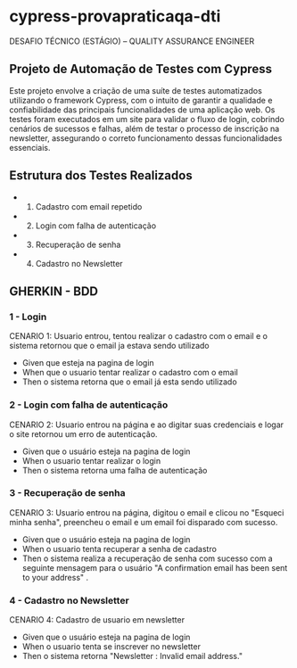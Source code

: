 # cypress-provapraticaqa-dti
DESAFIO TÉCNICO (ESTÁGIO) – QUALITY ASSURANCE ENGINEER

## Projeto de Automação de Testes com Cypress

Este projeto envolve a criação de uma suíte de testes automatizados utilizando o framework Cypress, com o intuito de garantir a qualidade e confiabilidade das principais funcionalidades de uma aplicação web. Os testes foram executados em um site para validar o fluxo de login, cobrindo cenários de sucessos e falhas, além de testar o processo de inscrição na newsletter, assegurando o correto funcionamento dessas funcionalidades essenciais.

## Estrutura dos Testes Realizados
- 1. Cadastro com email repetido
- 2. Login com falha de autenticação
- 3. Recuperação de senha
- 4. Cadastro no Newsletter

## GHERKIN - BDD
### 1 - Login
CENARIO 1: Usuario entrou, tentou realizar o cadastro com o email e o sistema retornou que o email ja estava sendo utilizado <br />
- Given que esteja na pagina de login  <br /> 
- When que o usuario tentar realizar o cadastro com o email <br />
- Then o sistema retorna que o email já esta sendo utilizado <br />

### 2 - Login com falha de autenticação
CENARIO 2: Usuario entrou na página e ao digitar suas credenciais e logar o site retornou um erro de autenticação.  <br />
- Given que o usuário esteja na pagina de login   <br />
- When o usuario tentar realizar o login   <br />
- Then o sistema retorna uma falha de autenticação   <br />

### 3 - Recuperação de senha
CENARIO 3: Usuario entrou na página, digitou o email e clicou no "Esqueci minha senha", preencheu o email e um email foi disparado com sucesso.  <br />
- Given que o usuário esteja na pagina de login  <br />
- When o usuario tenta recuperar a senha de cadastro  <br />
- Then o sistema realiza a recuperação de senha com sucesso com a seguinte mensagem para o usuário "A confirmation email has been sent to your address" .  <br />

### 4 - Cadastro no Newsletter
CENARIO 4: Cadastro de usuario em newsletter
- Given que o usuário esteja na pagina de login <br />
- When  o usuario tenta se inscrever no newsletter  <br />
- Then o sistema retorna "Newsletter : Invalid email address." <br />


